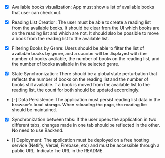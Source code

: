 
- [x] Available books visualization: App must show a list of available
books that user can check out.


- [x] Reading List Creation: The user must be able to create a reading list from the available books. It should be clear from the UI which books are on the reading list and which are not. It should also be possible to move a book from the reading list to the available list.

- [x] Filtering Books by Genre: Users should be able to filter the list of available books by genre, and a counter will be displayed with the number of books available, the number of books on the reading list, and the number of books available in the selected genre.

- [x] State Synchronization: There should be a global state perturbation that reflects the number of books on the reading list and the number of books still available. If a book is moved from the available list to the reading list, the count for both should be updated accordingly.

- [-] Data Persistence: The application must persist reading list data in the browser's local storage. When reloading the page, the reading list should be maintained.

- [x] Synchronization between tabs: If the user opens the application in two different tabs, changes made in one tab should be reflected in the other. No need to use Backend.

- [] Deployment: The application must be deployed on a free hosting service (Netlify, Vercel, Firebase, etc) and must be accessible through a public URL. Indicate the URL in the README.


